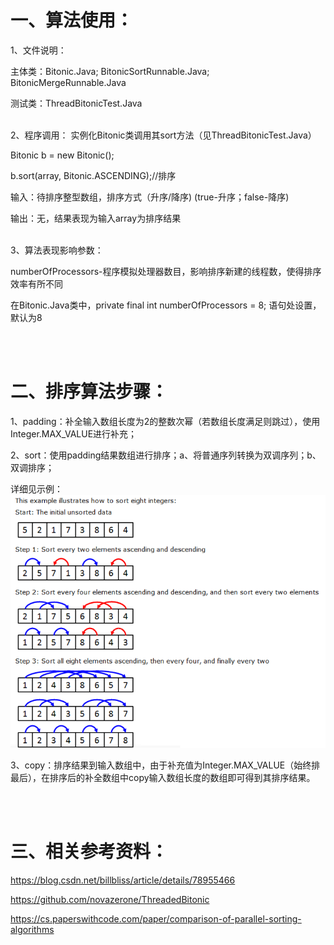# 一、算法使用：

1、文件说明：

主体类：Bitonic.Java; BitonicSortRunnable.Java; BitonicMergeRunnable.Java

测试类：ThreadBitonicTest.Java

<br /> 
2、程序调用： 实例化Bitonic类调用其sort方法（见ThreadBitonicTest.Java）

Bitonic b = new Bitonic();

b.sort(array, Bitonic.ASCENDING);//排序

输入：待排序整型数组，排序方式（升序/降序) (true-升序；false-降序)

输出：无，结果表现为输入array为排序结果

<br /> 
3、算法表现影响参数：

numberOfProcessors-程序模拟处理器数目，影响排序新建的线程数，使得排序效率有所不同

在Bitonic.Java类中，private final int numberOfProcessors = 8; 语句处设置，默认为8

<br /> 
<br /> 

# 二、排序算法步骤：

1、padding：补全输入数组长度为2的整数次幂（若数组长度满足则跳过），使用Integer.MAX_VALUE进行补充；

2、sort：使用padding结果数组进行排序；a、将普通序列转换为双调序列；b、双调排序；

详细见示例：
![Demo](steps.png)


3、copy：排序结果到输入数组中，由于补充值为Integer.MAX_VALUE（始终排最后），在排序后的补全数组中copy输入数组长度的数组即可得到其排序结果。

<br /> 
<br /> 

# 三、相关参考资料：

https://blog.csdn.net/billbliss/article/details/78955466

https://github.com/novazerone/ThreadedBitonic

https://cs.paperswithcode.com/paper/comparison-of-parallel-sorting-algorithms


